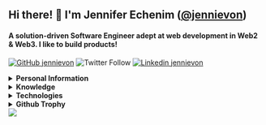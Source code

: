## Hi there! 👋 I'm Jennifer Echenim ([@jennievon](https://github.com/jennievon))

#### A solution-driven Software Engineer adept at web development in Web2 & Web3. I like to build products!

[![GitHub jennievon](https://img.shields.io/github/followers/jennievon?label=follow&style=social&cacheSeconds=86400)](https://github.com/jennievon)
![Twitter Follow](https://img.shields.io/twitter/follow/Jennie_von?style=social)
[![Linkedin jennievon](https://img.shields.io/badge/-Linkedin-blue?style=flat-square&logo=Linkedin&logoColor=white&link=https://www.linkedin.com/in/jennifer-echenim)](https://www.linkedin.com/in/jennifer-echenim)

<details>
<summary>
  <b>Personal Information</b>
</summary><br>
  
**Name:** Jennifer Echenim

**Location:** Dubai, United Arab Emirates

**Language:**

- English

</details>

<details>
<summary>
  <b>Knowledge</b>
</summary>

- Front-end Development
- Web3/Blockchain
- Algorithms and Data Structures
- Software development process

</details>

<details>
<summary>
  <b>Technologies</b>
</summary>
  
- JavaScript/Typescript, React, Vue, Angular, Web3

</details>

<details>
<summary>
  <b>Github Trophy</b>
</summary>
  
![trophy](https://github-profile-trophy.vercel.app/?username=jennievon&theme=onedark&column=8)

</details>

<img align="center" src="https://github-readme-stats.vercel.app/api?username=jennievon&show_icons=true&theme=blue-green&hide=stars&hide_title=true&line_height=26" />
